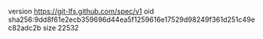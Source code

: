 version https://git-lfs.github.com/spec/v1
oid sha256:9dd8f61e2ecb359696d44ea5f1259616e17529d98249f361d251c49ec82adc2b
size 22532
